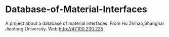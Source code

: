 # Database-of-Material-Interfaces
A project about a database of material interfaces. From Hu Zhihao,Shanghai Jiaotong University.
Web:http://47.100.230.225

